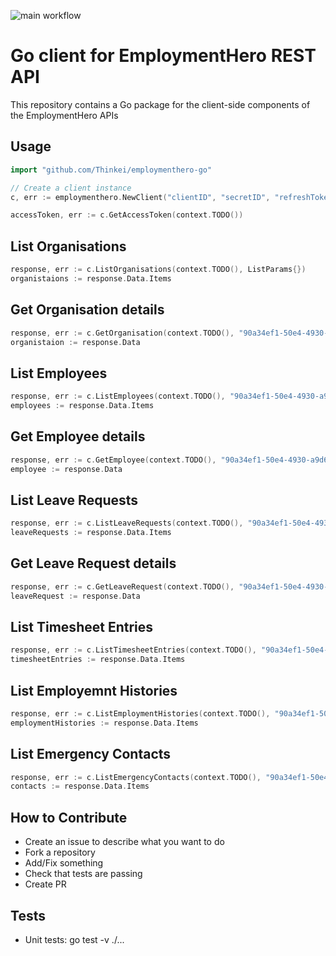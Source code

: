 ![main workflow](https://github.com/Thinkei/employmenthero-go/actions/workflows/go.yml/badge.svg)

# Go client for EmploymentHero REST API
This repository contains a Go package for the client-side components of the EmploymentHero APIs

## Usage

```go
import "github.com/Thinkei/employmenthero-go"

// Create a client instance
c, err := employmenthero.NewClient("clientID", "secretID", "refreshToken", "OAuthHost", "apiHost")

accessToken, err := c.GetAccessToken(context.TODO())
```

## List Organisations

```go
response, err := c.ListOrganisations(context.TODO(), ListParams{})
organistaions := response.Data.Items
```

## Get Organisation details

```go
response, err := c.GetOrganisation(context.TODO(), "90a34ef1-50e4-4930-a9d6-xxxx")
organistaion := response.Data
```

## List Employees

```go
response, err := c.ListEmployees(context.TODO(), "90a34ef1-50e4-4930-a9d6-xxxx", ListParams{})
employees := response.Data.Items
```

## Get Employee details

```go
response, err := c.GetEmployee(context.TODO(), "90a34ef1-50e4-4930-a9d6-xxxx", "90a34ef1-50e4-4930-a9d6-yyyy")
employee := response.Data
```

## List Leave Requests

```go
response, err := c.ListLeaveRequests(context.TODO(), "90a34ef1-50e4-4930-a9d6-xxxx", ListParams{})
leaveRequests := response.Data.Items
```

## Get Leave Request details

```go
response, err := c.GetLeaveRequest(context.TODO(), "90a34ef1-50e4-4930-a9d6-xxxx", "90a34ef1-50e4-4930-a9d6-yyyy")
leaveRequest := response.Data
```

## List Timesheet Entries

```go
response, err := c.ListTimesheetEntries(context.TODO(), "90a34ef1-50e4-4930-a9d6-xxxx", "-", ListParams{})
timesheetEntries := response.Data.Items
```

## List Employemnt Histories

```go
response, err := c.ListEmploymentHistories(context.TODO(), "90a34ef1-50e4-4930-a9d6-xxxx", "xxxxxx-yyyy", ListParams{})
employmentHistories := response.Data.Items
```

## List Emergency Contacts

```go
response, err := c.ListEmergencyContacts(context.TODO(), "90a34ef1-50e4-4930-a9d6-xxxx", "xxxx-yyy", ListParams{})
contacts := response.Data.Items
```

## How to Contribute

- Create an issue to describe what you want to do
- Fork a repository
- Add/Fix something
- Check that tests are passing
- Create PR

## Tests

- Unit tests: go test -v ./...


